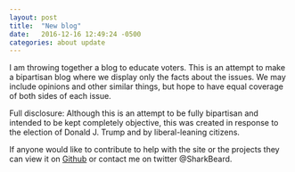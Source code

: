 ```yaml
---
layout: post
title:  "New blog"
date:   2016-12-16 12:49:24 -0500
categories: about update
---
```


I am throwing together a blog to educate voters. This is an attempt to make a bipartisan blog where we display only the facts about the issues. We may include opinions and other similar things, but hope to have equal coverage of both sides of each issue. 

Full disclosure: Although this is an attempt to be fully bipartisan and intended to be kept completely objective, this was created in response to the election of Donald J. Trump and by liberal-leaning citizens.

If anyone would like to contribute to help with the site or the projects they can view it on [Github](http://github.com/smartagain) or contact me on twitter @SharkBeard. 

